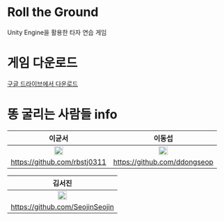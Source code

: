 Roll the Ground
============
Unity Engine을 활용한 타자 연습 게임

# 게임 다운로드
[구글 드라이브에서 다운로드](https://drive.google.com/folderview?id=1f7EKkvjlUNUrNodb4xjFQTLuj_180-6L)

# 똥 굴리는 사람들 info

|                                         이균서                                       |                                         이동섭                                         |
| :------------------------------------------------------------------------------------: | :------------------------------------------------------------------------------------: |
| <img src="https://avatars1.githubusercontent.com/u/48322716?s=460&v=4" width="30%"></img> | <img src="https://avatars3.githubusercontent.com/u/67463603?s=460&v=4" width="30%"></img> |
|                                https://github.com/rbstj0311                               |                               https://github.com/ddongseop                               |

|                                                             김서진                                                                   |
| :----------------------------------------------------------------------------------------------------------------------------------: |
| <img src="https://avatars0.githubusercontent.com/u/48249505?s=400&u=205a299a022725da6a76108d1d0a53f84b73e85b&v=4" width="30%"></img> |
|                                                   https://github.com/SeojinSeojin                                                    |
